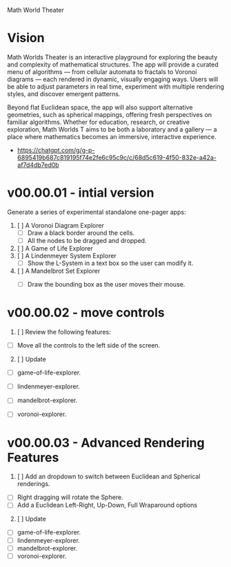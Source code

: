 Math World Theater

# Vision
Math Worlds Theater is an interactive playground for exploring the beauty and complexity of mathematical structures. The app will provide a curated menu of algorithms — from cellular automata to fractals to Voronoi diagrams — each rendered in dynamic, visually engaging ways. Users will be able to adjust parameters in real time, experiment with multiple rendering styles, and discover emergent patterns.

Beyond flat Euclidean space, the app will also support alternative geometries, such as spherical mappings, offering fresh perspectives on familiar algorithms. Whether for education, research, or creative exploration, Math Worlds T aims to be both a laboratory and a gallery — a place where mathematics becomes an immersive, interactive experience.


- https://chatgpt.com/g/g-p-6895419b687c819195f74e2fe6c95c9c/c/68d5c619-4f50-832e-a42a-af7d4db7ed0b

# v00.00.01 - intial version

Generate a series of experimental standalone one-pager apps:

1. [ ] A Voronoi Diagram Explorer
   - [ ] Draw a black border around the cells.
   - [ ] All the nodes to be dragged and dropped.
2. [ ] A Game of Life Explorer
3. [ ] A Lindenmeyer System Explorer
   - [ ] Show the L-System in a text box so the user can modify it.
4. [ ] A Mandelbrot Set Explorer
   - [ ] Draw the bounding box as the user moves their mouse.


# v00.00.02 - move controls
1. [ ] Review the following features:
  - [ ] Move all the controls to the left side of the screen.
2. [ ] Update
  - [ ] game-of-life-explorer.
  - [ ] lindenmeyer-explorer.
  - [ ] mandelbrot-explorer.
  - [ ] voronoi-explorer.


# v00.00.03 - Advanced Rendering Features
1. [ ] Add an dropdown to switch between Euclidean and Spherical renderings.
  - [ ] Right dragging will rotate the Sphere.
  - [ ] Add a Euclidean Left-Right, Up-Down, Full Wraparound options
2. [ ] Update
  - [ ] game-of-life-explorer.
  - [ ] lindenmeyer-explorer.
  - [ ] mandelbrot-explorer.
  - [ ] voronoi-explorer.
